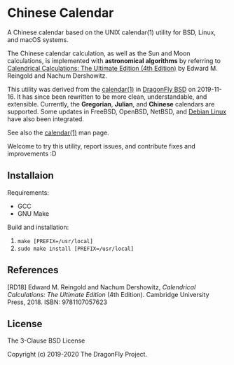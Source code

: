 Chinese Calendar
================

A Chinese calendar based on the UNIX calendar(1) utility for BSD, Linux,
and macOS systems.

The Chinese calendar calculation, as well as the Sun and Moon calculations, is
implemented with **astronomical algorithms** by referring to
[Calendrical Calculations: The Ultimate Edition (4th Edition)](http://www.cs.tau.ac.il/~nachum/calendar-book/fourth-edition/)
by Edward M. Reingold and Nachum Dershowitz.

This utility was derived from the
[calendar(1)](https://gitweb.dragonflybsd.org/dragonfly.git/tree/HEAD:/usr.bin/calendar)
in
[DragonFly BSD](https://www.dragonflybsd.org/)
on 2019-11-16.
It has since been rewritten to be more clean, understandable, and extensible.
Currently, the **Gregorian**, **Julian**, and **Chinese** calendars are supported.
Some updates in FreeBSD, OpenBSD, NetBSD, and
[Debian Linux](https://salsa.debian.org/meskes/bsdmainutils)
have also been integrated.

See also the
[calendar(1)](https://gitweb.dragonflybsd.org/dragonfly.git/commitdiff/9c697e7d97d6baa26122897c91093020e3ba547b)
man page.

Welcome to try this utility, report issues, and contribute fixes and improvements :D


Installaion
-----------
Requirements:
* GCC
* GNU Make

Build and installation:
1. `make [PREFIX=/usr/local]`
2. `sudo make install [PREFIX=/usr/local]`


References
----------
[RD18]
Edward M. Reingold and Nachum Dershowitz,
*Calendrical Calculations: The Ultimate Edition*
(4th Edition).
Cambridge University Press, 2018.
ISBN: 9781107057623


License
-------
The 3-Clause BSD License

Copyright (c) 2019-2020 The DragonFly Project.
